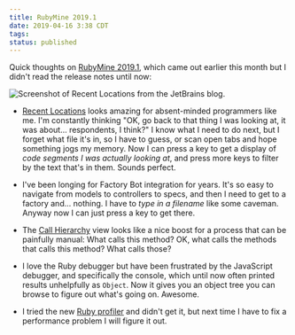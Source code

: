 ```yaml
---
title: RubyMine 2019.1
date: 2019-04-16 3:38 CDT
tags: 
status: published
---
```

Quick thoughts on [RubyMine 2019.1][new], which came out earlier this
month but I didn't read the release notes until now:

![Screenshot of Recent Locations from the JetBrains blog.][recent-image]

- [Recent Locations][recent] looks amazing for absent-minded programmers
like me. I'm constantly thinking "OK, go back to that thing I was looking at,
it was about... respondents, I think?" I know what I need to do next,
but I forget what file it's in, so I have to guess, or scan open tabs
and hope something jogs my memory. Now I can press a key to get a display
of *code segments I was actually looking at*, and press more keys to
filter by the text that's in them. Sounds perfect.

- I've been longing for Factory Bot integration for years. It's so easy to
navigate from models to controllers to specs, and then I need to get to
a factory and... nothing. I have to *type in a filename* like some
caveman. Anyway now I can just press a key to get there.
 
- The [Call Hierarchy][calls] view looks like a nice boost for a process that
  can be painfully manual: What calls this method? OK, what calls the
  methods that calls this method? What calls those?

- I love the Ruby debugger but have been frustrated by the JavaScript
debugger, and specifically the console, which until now often printed
results unhelpfully as `Object`. Now it gives you an object tree you
can browse to figure out what's going on. Awesome.
   
- I tried the new [Ruby profiler][profiler] and didn't get it, but next
time I have
to fix a performance problem I will figure it out. 

[new]: https://www.jetbrains.com/ruby/whatsnew/#v2019-1
[recent-image]: https://d3nmt5vlzunoa1.cloudfront.net/ruby/files/2019/04/rm_recent_locations.png
[recent]: https://blog.jetbrains.com/ruby/2019/04/recent-locations/
[profiler]: https://blog.jetbrains.com/ruby/2019/03/rubymine-profiler/
[calls]: https://blog.jetbrains.com/ruby/2019/02/rubymine-2019-1-call-hierarchy-truffle-ruby/#call_hierarchy_ruby

